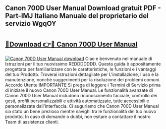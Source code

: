## Canon 700D User Manual Download gratuit PDF - Part-IMJ Italiano Manuale del proprietario del servizio WgqOY

# <h2><a href="http://df9k61l.blite.top/?on=Canon+700D+User+Manual">🔗Download 👉🔴 Canon 700D User Manual</a></h2>

[![Canon 700D User Manual download](https://i.imgur.com/lujVjoI.png)](http://df9k61l.blite.top/?on=Canon+700D+User+Manual)
Ciao e benvenuto nel manuale di Istruzioni per il tuo nuovissimo REDDDDDDD. Questa guida è appositamente progettata per familiarizzare con le caratteristiche, le funzioni e i vantaggi del tuo Prodotto. Troverai istruzioni dettagliate per L'installazione, l'uso e la manutenzione, nonché suggerimenti per la risoluzione dei problemi comuni. Accordo Utente IMPORTANTE Si prega di leggere i Termini di Servizio prima di iniziare il nuovo Canon 700D User Manual. Le funzionalità avanzate di Canon 700D User Manual includono riconoscimento facciale, controllo dei gesti, profili personalizzabili e attività automatizzate, tutte accessibili e personalizzate dall'interfaccia. Ci auguriamo che Canon 700D User Manual sia stato un bene prezioso mentre navighi tra le funzionalità del tuo nuovo prodotto. In caso di domande o dubbi, non esitare a contattare il nostro Team di assistenza clienti.

